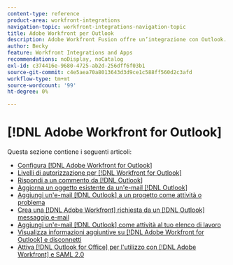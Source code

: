 ```yaml
---
content-type: reference
product-area: workfront-integrations
navigation-topic: workfront-integrations-navigation-topic
title: Adobe Workfront per Outlook
description: Adobe Workfront Fusion offre un’integrazione con Outlook. Questo articolo contiene collegamenti alle istruzioni per l’installazione e la configurazione di queste integrazioni, nonché su come utilizzarle nel lavoro quotidiano.
author: Becky
feature: Workfront Integrations and Apps
recommendations: noDisplay, noCatalog
exl-id: c374416e-9680-4725-ab2d-256dff6f03b1
source-git-commit: c4e5aea70a8013643d3d9ce1c588ff560d2c3afd
workflow-type: tm+mt
source-wordcount: '99'
ht-degree: 0%

---
```


# [!DNL Adobe Workfront for Outlook]

Questa sezione contiene i seguenti articoli:

* [Configura [!DNL Adobe Workfront for Outlook]](../../workfront-integrations-and-apps/using-workfront-with-outlook/set-up-workfront-for-outlook.md)
* [Livelli di autorizzazione per  [!DNL Workfront for Outlook]](../../workfront-integrations-and-apps/using-workfront-with-outlook/permissions-in-workfront-for-outlook.md)
* [Rispondi a un commento da [!DNL Outlook]](../../workfront-integrations-and-apps/using-workfront-with-outlook/reply-to-a-comment-from-outlook.md)
* [Aggiorna un oggetto esistente da un&#39;e-mail [!DNL Outlook] ](../../workfront-integrations-and-apps/using-workfront-with-outlook/update-an-existing-object-from-an-outlook-email.md)
* [Aggiungi un&#39;e-mail  [!DNL Outlook]  a un progetto come attività o problema](../../workfront-integrations-and-apps/using-workfront-with-outlook/add-outlook-email-to-project-as-task-or-issue.md)
* [Crea una  [!DNL Adobe Workfront] richiesta da un [!DNL Outlook] messaggio e-mail](../../workfront-integrations-and-apps/using-workfront-with-outlook/create-a-wf-request-from-an-outlook-email.md)
* [Aggiungi un&#39;e-mail  [!DNL Outlook]  come attività al tuo elenco di lavoro](../../workfront-integrations-and-apps/using-workfront-with-outlook/add-outlook-email-as-task-to-your-work-list.md)
* [Visualizza informazioni aggiuntive su [!DNL Adobe Workfront for Outlook]  e disconnetti](../../workfront-integrations-and-apps/using-workfront-with-outlook/view-additional-infor-wf-outlook-and-log-out.md)
* [Attiva [!DNL Outlook for Office] per l&#39;utilizzo con [!DNL Adobe Workfront] e SAML 2.0](../../workfront-integrations-and-apps/using-workfront-with-outlook/enable-outlook-for-office-for-use-with-wf-and-saml-2.md)

